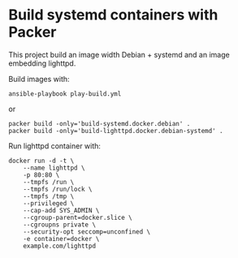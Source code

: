 # Build systemd containers with Packer

This project build an image width Debian + systemd and an image embedding lighttpd.

Build images with:
```
ansible-playbook play-build.yml
```
or
```
packer build -only='build-systemd.docker.debian' .
packer build -only='build-lighttpd.docker.debian-systemd' .
```

Run lighttpd container with:
```
docker run -d -t \
    --name lighttpd \
    -p 80:80 \
    --tmpfs /run \
    --tmpfs /run/lock \
    --tmpfs /tmp \
    --privileged \
    --cap-add SYS_ADMIN \
    --cgroup-parent=docker.slice \
    --cgroupns private \
    --security-opt seccomp=unconfined \
    -e container=docker \
    example.com/lighttpd
```
